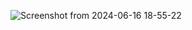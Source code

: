 ![Screenshot from 2024-06-16 18-55-22](https://github.com/mohitdamke/Gemini-Ai-App/assets/112572179/f06de5ea-ea3f-4232-b1e6-59aef072a812)
